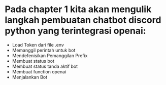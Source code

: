 # Pada chapter 1 kita akan mengulik langkah pembuatan chatbot discord python yang terintegrasi openai:

- Load Token dari file .env
- Memanggil perintah untuk bot
- Mendefenisikan Pemanggilan Prefix
- Membuat status bot
- Membuat status tanda aktif bot
- Membuat function openai
- Menjalankan Bot

